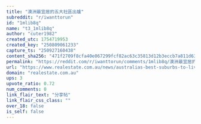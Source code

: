 ```yaml
---
title: "澳洲最宜居的五大社區出爐"
subreddit: "r/iwanttorun"
id: "1mlib8q"
name: "t3_1mlib8q"
author: "cuter1982"
created_utc: 1754719953
created_key: "250809061233"
capture_ts: "250927160438"
content_sha256: "471f2709f8cfa40e067299fcf82ac63c35813d12b3eccb7a811d63f203f8d2b8"
permalink: "https://reddit.com/r/iwanttorun/comments/1mlib8q/澳洲最宜居的五大社區出爐/"
url: "https://www.realestate.com.au/news/australias-best-suburbs-to-live-ranked-in-new-lifestyle-study/"
domain: "realestate.com.au"
ups: 3
upvote_ratio: 0.72
num_comments: 0
link_flair_text: "分享帖"
link_flair_css_class: ""
over_18: false
is_self: false
---
```


